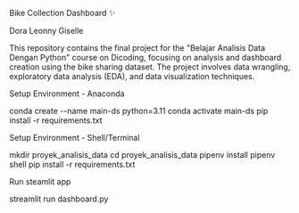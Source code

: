 Bike Collection Dashboard ✨

Dora Leonny Giselle

This repository contains the final project for the "Belajar Analisis Data Dengan Python" course on Dicoding, focusing on analysis and dashboard creation using the bike sharing dataset. The project involves data wrangling, exploratory data analysis (EDA), and data visualization techniques.

Setup Environment - Anaconda

conda create --name main-ds python=3.11 conda activate main-ds pip install -r requirements.txt

Setup Environment - Shell/Terminal

mkdir proyek_analisis_data cd proyek_analisis_data pipenv install pipenv shell pip install -r requirements.txt

Run steamlit app

streamlit run dashboard.py
